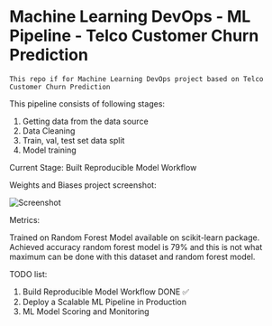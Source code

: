 # Machine Learning DevOps - ML Pipeline - Telco Customer Churn Prediction


```This repo if for Machine Learning DevOps project based on Telco Customer Churn Prediction```

This pipeline consists of following stages:
1) Getting data from the data source
2) Data Cleaning
3) Train, val, test set data split
4) Model training


Current Stage: 
Built Reproducible Model Workflow

Weights and Biases project screenshot:

![Screenshot](https://github.com/jenapss/MLPipeline-TelcoCustomerChurn/blob/main/readmeimgs/Screen%20Shot%202022-02-21%20at%203.30.12%20PM.png?raw=True)

Metrics:

Trained on Random Forest Model available on scikit-learn package.
Achieved accuracy random forest model is 79% and this is not what maximum can be done with this dataset and random forest model.



TODO list:
1) Build Reproducible Model Workflow DONE ✅
2) Deploy a Scalable ML Pipeline in Production
3) ML Model Scoring and Monitoring


